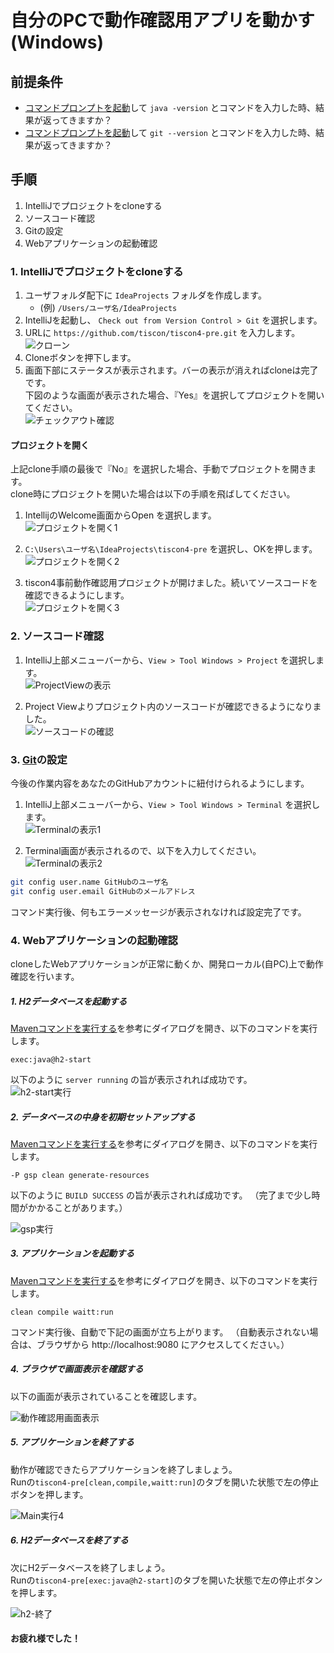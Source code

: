 # 自分のPCで動作確認用アプリを動かす(Windows)

## 前提条件

* [コマンドプロンプトを起動](tipsForWin.md#コマンドプロンプトの起動方法)して `java -version` とコマンドを入力した時、結果が返ってきますか？
* [コマンドプロンプトを起動](tipsForWin.md#コマンドプロンプトの起動方法)して `git --version` とコマンドを入力した時、結果が返ってきますか？

## 手順
1. IntelliJでプロジェクトをcloneする
2. ソースコード確認
3. Gitの設定
4. Webアプリケーションの起動確認

### 1. IntelliJでプロジェクトをcloneする

1. ユーザフォルダ配下に `IdeaProjects` フォルダを作成します。
    - (例) `/Users/ユーザ名/IdeaProjects`
1. IntelliJを起動し、 `Check out from Version Control > Git` を選択します。
1. URLに `https://github.com/tiscon/tiscon4-pre.git` を入力します。<br>
![クローン](../image/intelliJ_cloneRepository.png)
1. Cloneボタンを押下します。
1. 画面下部にステータスが表示されます。バーの表示が消えればcloneは完了です。<br>
下図のような画面が表示された場合、『Yes』を選択してプロジェクトを開いてください。<br>
![チェックアウト確認](../image/intellij_clone-repository_confirm-checkout.png)

#### プロジェクトを開く

上記clone手順の最後で『No』を選択した場合、手動でプロジェクトを開きます。<br>
clone時にプロジェクトを開いた場合は以下の手順を飛ばしてください。

1. IntellijのWelcome画面からOpen を選択します。<br>
![プロジェクトを開く1](../image/intellij_top_open.png)

1. `C:\Users\ユーザ名\IdeaProjects\tiscon4-pre` を選択し、OKを押します。<br>
![プロジェクトを開く2](../image/intellij_top_open_project.png)

1. tiscon4事前動作確認用プロジェクトが開けました。続いてソースコードを確認できるようにします。<br>
![プロジェクトを開く3](../image/intellij_open.png)

### 2. ソースコード確認

1. IntelliJ上部メニューバーから、`View > Tool Windows > Project` を選択します。<br>
![ProjectViewの表示](../image/intellij_open_project.png)

1. Project Viewよりプロジェクト内のソースコードが確認できるようになりました。<br>
![ソースコードの確認](../image/intellij_project-window.png)

### 3. [Git](https://git-scm.com/)の設定

今後の作業内容をあなたのGitHubアカウントに紐付けられるようにします。

1. IntelliJ上部メニューバーから、`View > Tool Windows > Terminal` を選択します。<br>
![Terminalの表示1](../image/intellij_open_terminal.png)

1. Terminal画面が表示されるので、以下を入力してください。<br>
![Terminalの表示2](../image/intellij_opened_terminal.png)
```sh
git config user.name GitHubのユーザ名
git config user.email GitHubのメールアドレス
```
コマンド実行後、何もエラーメッセージが表示されなければ設定完了です。


### 4. Webアプリケーションの起動確認

cloneしたWebアプリケーションが正常に動くか、開発ローカル(自PC)上で動作確認を行います。

##### 1. H2データベースを起動する
[Mavenコマンドを実行する](tipsForMac.md#mavenコマンドを実行する)を参考にダイアログを開き、以下のコマンドを実行します。

```text
exec:java@h2-start
```

以下のように `server running` の旨が表示されれば成功です。<br>
![h2-start実行](../image/intellij_h2_server_running.png)

##### 2. データベースの中身を初期セットアップする
[Mavenコマンドを実行する](tipsForWin.md#mavenコマンドを実行する)を参考にダイアログを開き、以下のコマンドを実行します。

```text
-P gsp clean generate-resources
```

以下のように `BUILD SUCCESS` の旨が表示されれば成功です。
（完了まで少し時間がかかることがあります。）

![gsp実行](../image/intellij_run_gsp.png)

##### 3. アプリケーションを起動する
[Mavenコマンドを実行する](tipsForWin.md#mavenコマンドを実行する)を参考にダイアログを開き、以下のコマンドを実行します。

```text
clean compile waitt:run
```

コマンド実行後、自動で下記の画面が立ち上がります。
（自動表示されない場合は、ブラウザから http://localhost:9080 にアクセスしてください。）

##### 4. ブラウザで画面表示を確認する
以下の画面が表示されていることを確認します。

![動作確認用画面表示](../image/tiscon4_prior_confirmation.png)

##### 5. アプリケーションを終了する
動作が確認できたらアプリケーションを終了しましょう。<br>
Runの`tiscon4-pre[clean,compile,waitt:run]`のタブを開いた状態で左の停止ボタンを押します。

![Main実行4](../image/intellij_stop_application-main.png)

##### 6.  H2データベースを終了する
次にH2データベースを終了しましょう。<br>
Runの`tiscon4-pre[exec:java@h2-start]`のタブを開いた状態で左の停止ボタンを押します。

![h2-終了](../image/intellij_h2_server_stop.png)

#### お疲れ様でした！